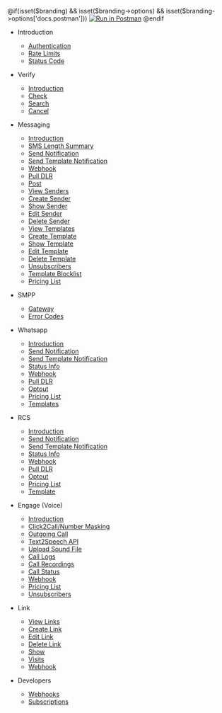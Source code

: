 @if(isset($branding) && isset($branding->options) && isset($branding->options['docs.postman']))
[![Run in Postman](https://run.pstmn.io/button.svg)](https://app.getpostman.com/run-collection/{collection})
@endif

- Introduction

  - [Authentication](/docs/{version})
  - [Rate Limits](/docs/{version}#content-rate-limits)
  - [Status Code](/docs/{version}#content-http-status-codes)

<!--
- Account

  - [Check Account Balance](/docs/{version}/account/balance)
  - [Adding Credits](/docs/{version}/account/add-credits)
-->

- Verify

  - [Introduction](/docs/{version}/verify)
  - [Check](/docs/{version}/verify/check)
  - [Search](/docs/{version}/verify/search)
  - [Cancel](/docs/{version}/verify/cancel)

- Messaging

  - [Introduction](/docs/{version}/sms)
  - [SMS Length Summary](/docs/{version}/sms/length-summary)
  - [Send Notification](/docs/{version}/sms/send)
  - [Send Template Notification](/docs/{version}/sms/template)
  - [Webhook](/docs/{version}/sms/webhook)
  - [Pull DLR](/docs/{version}/sms/pull-dlr)
  - [Post](/docs/{version}/sms/post)
  - [View Senders](/docs/{version}/sms/senders)
  - [Create Sender](/docs/{version}/sms/senders/create)
  - [Show Sender](/docs/{version}/sms/senders/show)
  - [Edit Sender](/docs/{version}/sms/senders/edit)
  - [Delete Sender](/docs/{version}/sms/senders/delete)
  - [View Templates](/docs/{version}/sms/templates)
  - [Create Template](/docs/{version}/sms/templates/create)
  - [Show Template](/docs/{version}/sms/templates/show)
  - [Edit Template](/docs/{version}/sms/templates/edit)
  - [Delete Template](/docs/{version}/sms/templates/delete)
  - [Unsubscribers](/docs/{version}/sms/suppressions/unsubscribers)
  - [Template Blocklist](/docs/{version}/sms/suppressions/templates)
  - [Pricing List](/docs/{version}/sms/pricing)
  <!-- [Service Usage](/docs/{version}/sms/usage) -->

- SMPP

  - [Gateway](/docs/{version}/sms/smpp)
  - [Error Codes](/docs/{version}/sms/smpp#content-delivery-reports)

- Whatsapp

  - [Introduction](/docs/{version}/whatsapp)
  - [Send Notification](/docs/{version}/whatsapp/send-message)
  - [Send Template Notification](/docs/{version}/whatsapp/template)
  - [Status Info](/docs/{version}/whatsapp/status)
  - [Webhook](/docs/{version}/whatsapp/webhooks)
  - [Pull DLR](/docs/{version}/whatsapp/pull-status)
  - [Optout](/docs/{version}/whatsapp/optout)
  - [Pricing List](/docs/{version}/whatsapp/pricing)
  - [Templates](/docs/{version}/whatsapp/templates)

<!--
- MIP

  - [Introduction](/docs/{version}/mip)
  - [Send Notification](/docs/{version}/mip/send-message)
  - [Status Info](/docs/{version}/mip/status)
  - [Webhook](/docs/{version}/mip/webhooks)
  - [Pull DLR](/docs/{version}/mip/pull-status)
-->

- RCS

  - [Introduction](/docs/{version}/rcs)
  - [Send Notification](/docs/{version}/rcs/send-message)
  - [Send Template Notification](/docs/{version}/rcs/send-template)
  - [Status Info](/docs/{version}/rcs/status)
  - [Webhook](/docs/{version}/rcs/webhooks)
  - [Pull DLR](/docs/{version}/rcs/pull-status)
  - [Optout](/docs/{version}/rcs/optout)
  - [Pricing List](/docs/{version}/rcs/pricing)
  - [Template](/docs/{version}/rcs/template)

- Engage (Voice)

  - [Introduction](/docs/{version}/voice)
  - [Click2Call/Number Masking](/docs/{version}/voice/c2c)
  - [Outgoing Call](/docs/{version}/reach/call)
  - [Text2Speech API](/docs/{version}/reach/tts)
  - [Upload Sound File](/docs/{version}/voice/sounds)
  - [Call Logs](/docs/{version}/voice/logs)
  - [Call Recordings](/docs/{version}/voice/logs#content-recordings-report)
  - [Call Status](/docs/{version}/reach/status)
  - [Webhook](/docs/{version}/reach/webhook)
  - [Pricing List](/docs/{version}/voice/pricing)
  - [Unsubscribers](/docs/{version}/reach/suppressions/unsubscribers)

- Link

  - [View Links](/docs/{version}/link)
  - [Create Link](/docs/{version}/link/create)
  - [Edit Link](/docs/{version}/link/edit)
  - [Delete Link](/docs/{version}/link/delete)
  - [Show](/docs/{version}/link/show)
  - [Visits](/docs/{version}/link/visits)
  - [Webhook](/docs/{version}/link/webhook)

<!--
- Number Lookup

  - [Verify](/docs/{version}/lookup/verify)
    -->

- Developers

  - [Webhooks](/docs/{version}/webhook)
  - [Subscriptions](/docs/{version}/subscriptions)
